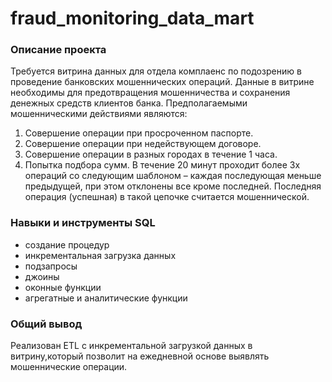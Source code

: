 # fraud_monitoring_data_mart

### Описание проекта
 Требуется витрина данных для отдела комплаенс по подозрению в проведение банковских мошеннических операций. Данные в витрине необходимы для предотвращения мошенничества и сохранения денежных средств клиентов банка. 
 Предполагаемыми мошенническими действиями являются: 
1) Совершение операции при просроченном паспорте.
2) Совершение операции при недействующем договоре.
3) Совершение операции в разных городах в течение 1 часа.
4) Попытка подбора сумм. В течение 20 минут проходит более 3х операций со следующим 
шаблоном – каждая последующая меньше предыдущей, при этом отклонены все кроме 
последней. Последняя операция (успешная) в такой цепочке считается мошеннической.

### Навыки и инструменты SQL
* создание процедур
* инкрементальная загрузка данных
* подзапросы
* джоины 
* оконные функции
* агрегатные и аналитические функции

### Общий вывод
Реализован ETL с инкрементальной загрузкой данных в витрину,который позволит на ежедневной основе выявлять мошеннические операции.


